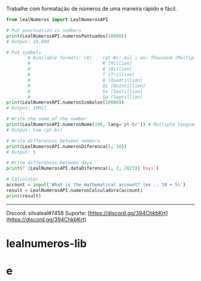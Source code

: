Trabalhe com formatação de números de uma maneira rápido e fácil.

```python
from lealNumeros import LealNumerosAPI

# Put punctuation in numbers
print(LealNumerosAPI.numerosPontuados(10000))
# Output: 10.000

# Put symbols
        # Available formats: (8)    (pt-Br: mil | en: Thousand (Multiple languages))
        #                           M (Million)
        #                           B (Billion)
        #                           T (Trillion)
        #                           Q (Quadrillion)
        #                           Qi (Quintillion)
        #                           Sx (Sextillion)
        #                           Sp (Septillion)
print(LealNumerosAPI.numerosSimbolos(10000))
# Output: 10Mil

# Write the name of the number
print(LealNumerosAPI.numerosNome(100, lang='pt-br')) # Multiple language (Exemplo: en (ENGLISH))
# Output: Cem (pt-br)

# Write differences between numbers
print(LealNumerosAPI.numerosDiferenca(5, 10))
# Output: 5

# Write differences between days
print(f'{LealNumerosAPI.dataDiferenca(1, 2, 2023)} Days')

# Calculator
account = input('What is the mathematical account? (ex .: 10 + 5)')
result = LealNumerosAPI.numerosCalculadora(account)
print(result)
```

---

Discord: silvaleal#7458
Suporte: [https://discord.gg/394ChkbKrt](https://discord.gg/394ChkbKrt)

# lealnumeros-lib
# e
